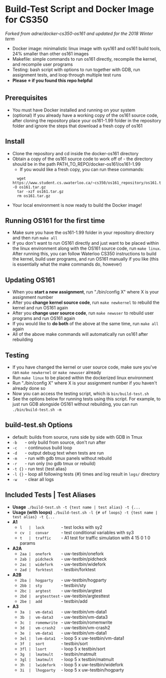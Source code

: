Build-Test Script and Docker Image for CS350
===
*Forked from adrw/docker-cs350-os161 and updated for the 2018 Winter term*

- Docker image: minimalistic linux image with sys161 and os161 build tools, 24% smaller than other os161 images
- Makefile: simple commands to run os161 directly, recompile the kernel, and recompile user programs
- Testing: bash script with options to run together with GDB, run assignment tests, and loop through multiple test runs
- **Please ⭐ if you found this repo helpful**

Prerequisites
---
- You must have Docker installed and running on your system
- (optional) If you already have a working copy of the os161 source code, after cloning the repository place your os161-1.99 folder in the repository folder and ignore the steps that download a fresh copy of os161

Install
---
- Clone the repository and cd inside the docker-os161 directory
- Obtain a copy of the os161 source code to work off of - the directory should be in the path PATH_TO_REPO/docker-os161/os161-1.99
  - If you would like a fresh copy, you can run these commands:
  ```
    wget https://www.student.cs.uwaterloo.ca/~cs350/os161_repository/os161.tar.gz -O os161.tar.gz
    tar -xzf os161.tar.gz
    rm os161.tar.gz
  ```
- Your local environment is now ready to build the Docker image!

Running OS161 for the first time
---
- Make sure you have the os161-1.99 folder in your repository directory and then run `make all`
- If you don't want to run OS161 directly and just want to be placed within the linux environment along with the OS161 source code, run `make linux`. After running this, you can follow Waterloo CS350 instructions to build the kernel, build user programs, and run OS161 manually if you like (this is essentially what the make commands do, however)

Updating OS161
---
- When you **start a new assignment**, run "./bin/config X" where X is your assignment number
- After you **change kernel source code**, run `make newkernel` to rebuild the kernel and run OS161 again
- After you **change user source code**, run `make newuser` to rebuild user programs and run OS161 again
- If you would like to **do both** of the above at the same time, run `make all` again
- All of the above make commands will automatically run os161 after rebuilding

Testing
---
- If you have changed the kernel or user source code, make sure you've ran `make newkernel` or `make newuser` already
- Run `make linux` to be placed within the dockerized linux environment
- Run "./bin/config X" where X is your assignment number if you haven't already done so
- Now you can access the testing script, which is `bin/build-test.sh`
- See the options below for running tests using this script. For example, to just run GDB alongside OS161 without rebuilding, you can run `./bin/build-test.sh -m`

build-test.sh Options
---
- default: builds from source, runs side by side with GDB in Tmux
- `-b   ` - only build from source, don't run after
- `-c   ` - continuous build loop
- `-d   ` - output debug text when tests are run
- `-m   ` - run with gdb tmux panels without rebuild
- `-r   ` - run only (no gdb tmux or rebuild)
- `-t {}` - run test {test alias}
- `-l {}` - loop all following tests {#} times and log result in `logs/` directory
- `-w   ` - clear all logs

Included Tests | Test Aliases
---
- **Usage** `./build-test.sh -t {test name | test alias} -t {...`
- **Usage (with loops)** `./build-test.sh -l {# of loops} -t {test name | test alias} -t {...`
- **A1**
  - `l   |  lock       `   - test locks with sy2
  - `cv  |  convar     `  - test conditional variables with sy3
  - `t   |  traffic    `   - A1 test for traffic simulation with 4 15 0 1 0 params
- **A2A**
  - `2aa |  onefork    ` - uw-testbin/onefork
  - `2ab |  pidcheck   ` - uw-testbin/pidcheck
  - `2ac |  widefork   ` - uw-testbin/widefork
  - `2ad |  forktest   ` - testbin/forktest
- **A2B**
  - `2ba |  hogparty   ` - uw-testbin/hogparty
  - `2bb |  sty        ` - testbin/sty
  - `2bc |  argtest    ` - uw-testbin/argtest
  - `2bd |  argtesttest` - uw-testbin/argtesttest
  - `2be |  add        ` - testbin/add
- **A3**
  - `3a  |  vm-data1   `  - uw-testbin/vm-data1
  - `3b  |  vm-data3   `  - uw-testbin/vm-data3
  - `3c  |  romemwrite `  - uw-testbin/romemwrite
  - `3d  |  vm-crash2  `  - uw-testbin/vm-crash2
  - `3e  |  vm-data1   `  - uw-testbin/vm-data1
  - `3el |  lvm-data1  ` - loop 5 x uw-testbin/vm-data1
  - `3f  |  sort       `  - testbin/sort
  - `3fl |  lsort      ` - loop 5 x testbin/sort
  - `3g  |  lmatmult   `  - testbin/matmult
  - `3gl |  lmatmult   ` - loop 5 x testbin/matmult
  - `3h  |  lwidefork  `  - loop 5 x uw-testbin/widefork
  - `3i  |  lhogparty  `  - loop 5 x uw-testbin/hogparty

